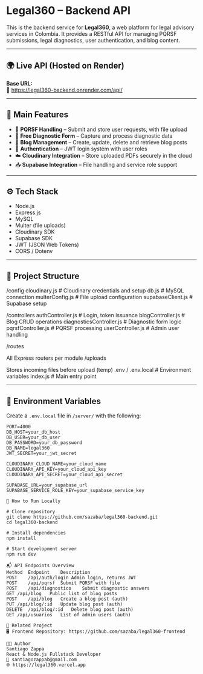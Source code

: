 # Legal360 – Backend API

This is the backend service for **Legal360**, a web platform for legal advisory services in Colombia. It provides a RESTful API for managing PQRSF submissions, legal diagnostics, user authentication, and blog content.

---

## 🌍 Live API (Hosted on Render)

**Base URL:**  
🔗 https://legal360-backend.onrender.com/api/

---

## 📌 Main Features

- 📨 **PQRSF Handling** – Submit and store user requests, with file upload
- 🧠 **Free Diagnostic Form** – Capture and process diagnostic data
- 📝 **Blog Management** – Create, update, delete and retrieve blog posts
- 🔐 **Authentication** – JWT login system with user roles
- ☁️ **Cloudinary Integration** – Store uploaded PDFs securely in the cloud
- 📥 **Supabase Integration** – File handling and service role support

---

## ⚙️ Tech Stack

- Node.js  
- Express.js  
- MySQL  
- Multer (file uploads)  
- Cloudinary SDK  
- Supabase SDK  
- JWT (JSON Web Tokens)  
- CORS / Dotenv  

---

## 📁 Project Structure

/config
cloudinary.js # Cloudinary credentials and setup
db.js # MySQL connection
multerConfig.js # File upload configuration
supabaseClient.js # Supabase setup

/controllers
authController.js # Login, token issuance
blogController.js # Blog CRUD operations
diagnosticsController.js # Diagnostic form logic
pqrsfController.js # PQRSF processing
userController.js # Admin user handling

/routes

All Express routers per module
/uploads

Stores incoming files before upload (temp)
.env / .env.local # Environment variables
index.js # Main entry point


---

## 🔐 Environment Variables

Create a `.env.local` file in `/server/` with the following:

```env
PORT=4000
DB_HOST=your_db_host
DB_USER=your_db_user
DB_PASSWORD=your_db_password
DB_NAME=legal360
JWT_SECRET=your_jwt_secret

CLOUDINARY_CLOUD_NAME=your_cloud_name
CLOUDINARY_API_KEY=your_cloud_api_key
CLOUDINARY_API_SECRET=your_cloud_api_secret

SUPABASE_URL=your_supabase_url
SUPABASE_SERVICE_ROLE_KEY=your_supabase_service_key

🚀 How to Run Locally

# Clone repository
git clone https://github.com/sazaba/legal360-backend.git
cd legal360-backend

# Install dependencies
npm install

# Start development server
npm run dev

📬 API Endpoints Overview
Method	Endpoint	Description
POST	/api/auth/login	Admin login, returns JWT
POST	/api/pqrsf	Submit PQRSF with file
POST	/api/diagnostico	Submit diagnostic answers
GET	/api/blog	Public list of blog posts
POST	/api/blog	Create a blog post (auth)
PUT	/api/blog/:id	Update blog post (auth)
DELETE	/api/blog/:id	Delete blog post (auth)
GET	/api/usuarios	List of admin users (auth)

🔗 Related Project
🖥️ Frontend Repository: https://github.com/sazaba/legal360-frontend

👨‍💻 Author
Santiago Zappa
React & Node.js Fullstack Developer
📧 santiagozappab@gmail.com
🌐 https://legal360.vercel.app